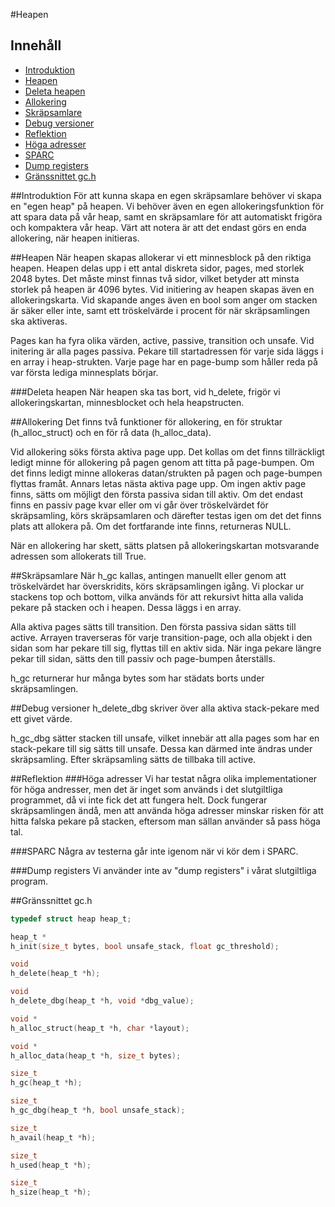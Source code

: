 #Heapen

## Innehåll
- [Introduktion](#introduktion)  
- [Heapen](#heapen)
 - [Deleta heapen](#deleta-heapen)
- [Allokering](#allokering)
- [Skräpsamlare](#skräpsamlare)
- [Debug versioner](#debug-versioner)
- [Reflektion](#reflektion)
 - [Höga adresser](#höga-adresser)
 - [SPARC](#sparc)
 - [Dump registers](#dump-registers)
- [Gränssnittet gc.h](#gränssnittet-gch)

##Introduktion
För att kunna skapa en egen skräpsamlare behöver vi skapa en "egen heap" på heapen. Vi behöver även en egen allokeringsfunktion för att spara data på vår heap, samt en skräpsamlare för att automatiskt frigöra och kompaktera vår heap. Värt att notera är att det endast görs en enda allokering, när heapen initieras.   

##Heapen
När heapen skapas allokerar vi ett minnesblock på den riktiga heapen. Heapen delas upp i ett antal diskreta sidor, pages, med storlek 2048 bytes. Det måste minst finnas två sidor, vilket betyder att minsta storlek på heapen är 4096 bytes. Vid initiering av heapen skapas även en allokeringskarta. Vid skapande anges även en bool som anger om stacken är säker eller inte, samt ett tröskelvärde i procent för när skräpsamlingen ska aktiveras. 

Pages kan ha fyra olika värden, active, passive, transition och unsafe. Vid initering är alla pages passiva. Pekare till startadressen för varje sida läggs i en array i heap-strukten. Varje page har en page-bump som håller reda på var första lediga minnesplats börjar. 

###Deleta heapen
När heapen ska tas bort, vid h_delete, frigör vi allokeringskartan, minnesblocket och hela heapstructen. 


##Allokering
Det finns två funktioner för allokering, en för struktar (h_alloc_struct) och en för rå data (h_alloc_data).

Vid allokering söks första aktiva page upp. Det kollas om det finns tillräckligt ledigt minne för allokering på pagen genom att titta på page-bumpen. Om det finns ledigt minne allokeras datan/strukten på pagen och page-bumpen flyttas framåt. Annars letas nästa aktiva page upp. Om ingen aktiv page finns, sätts om möjligt den första passiva sidan till aktiv. Om det endast finns en passiv page kvar eller om vi går över tröskelvärdet för skräpsamling, körs skräpsamlaren och därefter testas igen om det det finns plats att allokera på. Om det fortfarande inte finns, returneras NULL. 

När en allokering har skett, sätts platsen på allokeringskartan motsvarande adressen som allokerats till True. 


##Skräpsamlare
När h_gc kallas, antingen manuellt eller genom att tröskelvärdet har överskridits, körs skräpsamlingen igång. Vi plockar ur stackens top och bottom, vilka används för att rekursivt hitta alla valida pekare på stacken och i heapen. Dessa läggs i en array. 

Alla aktiva pages sätts till transition. Den första passiva sidan sätts till active. Arrayen traverseras för varje transition-page, och alla objekt i den sidan som har pekare till sig, flyttas till en aktiv sida. När inga pekare längre pekar till sidan, sätts den till passiv och page-bumpen återställs.  

h_gc returnerar hur många bytes som har städats borts under skräpsamlingen. 


##Debug versioner
h_delete_dbg skriver över alla aktiva stack-pekare med ett givet värde. 

h_gc_dbg sätter stacken till unsafe, vilket innebär att alla pages som har en stack-pekare till sig sätts till unsafe. Dessa kan därmed inte ändras under skräpsamling. Efter skräpsamling sätts de tillbaka till active. 

##Reflektion
###Höga adresser
Vi har testat några olika implementationer för höga andresser, men det är inget som används i det slutgiltliga programmet, då vi inte fick det att fungera helt. Dock fungerar skräpsamlingen ändå, men att använda höga adresser minskar risken för att hitta falska pekare på stacken, eftersom man sällan använder så pass höga tal. 

###SPARC
Några av testerna går inte igenom när vi kör dem i SPARC. 

###Dump registers
Vi använder inte av "dump registers" i vårat slutgiltliga program. 

##Gränssnittet gc.h

```c
typedef struct heap heap_t;

heap_t *
h_init(size_t bytes, bool unsafe_stack, float gc_threshold);

void 
h_delete(heap_t *h);

void 
h_delete_dbg(heap_t *h, void *dbg_value);

void *
h_alloc_struct(heap_t *h, char *layout);

void *
h_alloc_data(heap_t *h, size_t bytes);

size_t 
h_gc(heap_t *h);

size_t 
h_gc_dbg(heap_t *h, bool unsafe_stack);

size_t 
h_avail(heap_t *h);

size_t 
h_used(heap_t *h);

size_t 
h_size(heap_t *h);
```
